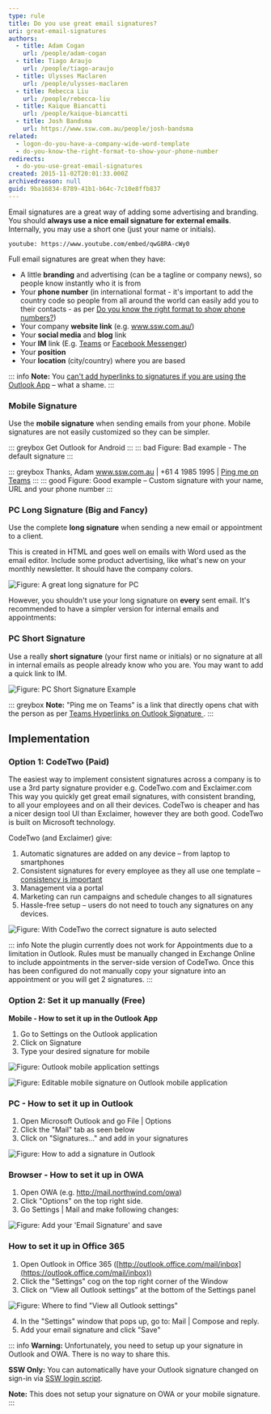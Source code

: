 ```yaml
---
type: rule
title: Do you use great email signatures?
uri: great-email-signatures
authors:
  - title: Adam Cogan
    url: /people/adam-cogan
  - title: Tiago Araujo
    url: /people/tiago-araujo
  - title: Ulysses Maclaren
    url: /people/ulysses-maclaren
  - title: Rebecca Liu
    url: /people/rebecca-liu
  - title: Kaique Biancatti
    url: /people/kaique-biancatti
  - title: Josh Bandsma
    url: https://www.ssw.com.au/people/josh-bandsma
related:
  - logon-do-you-have-a-company-wide-word-template
  - do-you-know-the-right-format-to-show-your-phone-number
redirects:
  - do-you-use-great-email-signatures
created: 2015-11-02T20:01:33.000Z
archivedreason: null
guid: 9ba16834-8789-41b1-b64c-7c10e8ffb837
---
```

Email signatures are a great way of adding some advertising and branding. You should **always use a nice email signature for external emails**. Internally, you may use a short one (just your name or initials).

`youtube: https://www.youtube.com/embed/qwG8RA-cWy0`

<!--endintro-->

Full email signatures are great when they have:

* A little **branding** and advertising (can be a tagline or company news), so people know instantly who it is from
* Your **phone number** (in international format - it's important to add the country code so people from all around the world can easily add you to their contacts - as per [Do you know the right format to show phone numbers?](/do-you-know-the-right-format-to-show-your-phone-number))
* Your company **website link** (e.g. www.ssw.com.au/)
* Your **social media** and **blog** link
* Your **IM** link (E.g. [Teams](https://www.msoutlook.info/question/teams-chat-link-in-email-signature) or [Facebook Messenger](https://medium.com/@michael_at_message/getting-a-facebook-messenger-link-and-messenger-code-dc27ee70a172))
* Your **position**
* Your **location** (city/country) where you are based

::: info
**Note:** You [can't add hyperlinks to signatures if you are using the Outlook App](https://answers.microsoft.com/en-us/outlook_com/forum/all/add-hyperlink-to-outlook-signature-on-iphone-and/56edcf68-a1ba-43c1-80cc-49b3248b25e8) – what a shame.
:::

### Mobile Signature

Use the **mobile signature** when sending emails from your phone. Mobile signatures are not easily customized so they can be simpler.

::: greybox
Get Outlook for Android
:::
::: bad
Figure: Bad example - The default signature
:::

::: greybox
Thanks, Adam
www.ssw.com.au    |   +61 4 1985 1995   |   [Ping me on Teams](https://teams.microsoft.com/l/chat/0/0?users=adamcogan@ssw.com.au)
:::
::: good
Figure: Good example – Custom signature with your name, URL and your phone number
:::

### PC Long Signature (Big and Fancy)

Use the complete **long signature** when sending a new email or appointment to a client.

This is created in HTML and goes well on emails with Word used as the email editor. Include some product advertising, like what's new on your monthly newsletter. It should have the company colors.

![Figure: A great long signature for PC](adam-long-signature.jpg)

However, you shouldn't use your long signature on **every** sent email. It's recommended to have a simpler version for internal emails and appointments:

### PC Short Signature

Use a really **short signature** (your first name or initials) or no signature at all in internal emails  as people already know who you are. You may want to add a quick link to IM.

![Figure: PC Short Signature Example](adam-short-signature.jpg)

::: greybox 
**Note:** "Ping me on Teams" is a link that directly opens chat with the person as per [Teams Hyperlinks on Outlook Signature
](https://learn.microsoft.com/en-us/answers/questions/197688/teams-hyperlinks-on-outlook-signature).
:::

## Implementation

### Option 1: CodeTwo (Paid)

The easiest way to implement consistent signatures across a company is to use a 3rd party signature provider e.g. CodeTwo.com and Exclaimer.com\
This way you quickly get great email signatures, with consistent branding, to all your employees and on all their devices. CodeTwo is cheaper and has a nicer design tool UI than Exclaimer, however they are both good. CodeTwo is built on Microsoft technology.

CodeTwo (and Exclaimer) give: 

1. Automatic signatures are added on any device – from laptop to smartphones
2. Consistent signatures for every employee as they all use one template – [consistency is important](https://www.ssw.com.au/rules/do-you-understand-the-value-of-consistency)
3. Management via a portal
4. Marketing can run campaigns and schedule changes to all signatures
5. Hassle-free setup – users do not need to touch any signatures on any devices. 

  ![Figure: With CodeTwo the correct signature is auto selected](codetwo-adam.png)

::: info 
Note the plugin currently does not work for Appointments due to a limitation in Outlook. Rules must be manually changed in Exchange Online to include appointments in the server-side version of CodeTwo. Once this has been configured do not manually copy your signature into an appointment or you will get 2 signatures. 
:::

### Option 2: Set it up manually (Free)

**Mobile - How to set it up in the Outlook App**

1. Go to Settings on the Outlook application
2. Click on Signature
3. Type your desired signature for mobile

  ![Figure: Outlook mobile application settings](outlook-app-settings-1.jpg)

  ![Figure: Editable mobile signature on Outlook mobile application](outlook-app-settings-2.png)

### PC - How to set it up in Outlook

1. Open Microsoft Outlook and go File | Options
2. Click the "Mail" tab as seen below
3. Click on "Signatures..." and add in your signatures

  ![Figure: How to add a signature in Outlook](screen-shot-2021-10-01-at-11.20.33-am.png)

### Browser - How to set it up in OWA

1. Open OWA (e.g. http://mail.northwind.com/owa)
2. Click "Options" on the top right side. 
3. Go Settings | Mail and make following changes: 

  ![Figure: Add your 'Email Signature' and save](owa-signatures.png)

### How to set it up in Office 365

1. Open Outlook in Office 365 ([http://outlook.office.com/mail/inbox](https://outlook.office.com/mail/inbox))
2. Click the "Settings" cog on the top right corner of the Window
3. Click on “View all Outlook settings” at the bottom of the Settings panel 

  ![Figure: Where to find "View all Outlook settings"](outlook-settings-signature.png)

4. In the "Settings" window that pops up, go to: Mail | Compose and reply.
5. Add your email signature and click "Save"

::: info
**Warning:** Unfortunately, you need to setup up your signature in Outlook and OWA. There is no way to share this.

**SSW Only:** You can automatically have your Outlook signature changed on sign-in via [SSW login script](https://github.com/SSWConsulting/LoginScript). 

**Note:** This does not setup your signature on OWA or your mobile signature.
:::

